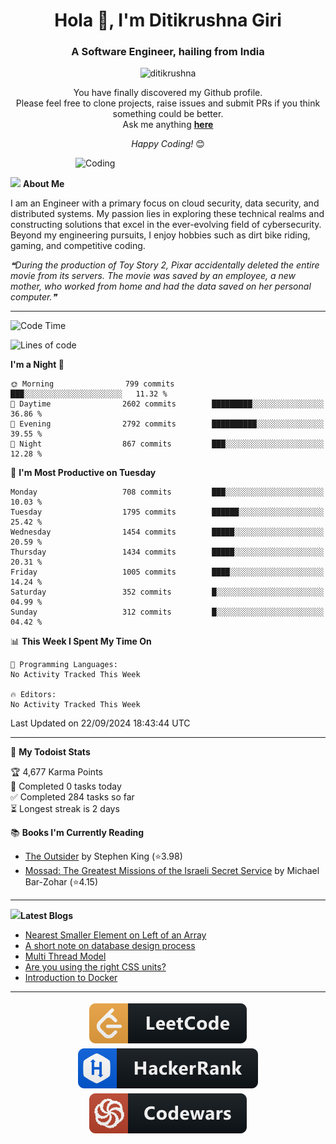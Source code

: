 <h1 align="center">Hola 👋, I'm Ditikrushna Giri</h1>
<h3 align="center">A Software Engineer, hailing from India</h3>
 <p align="center"> <img src="https://komarev.com/ghpvc/?username=ditikrushna" alt="ditikrushna" /> </p>

<div align="center">
You have finally discovered my Github profile. <br>
Please feel free to clone projects, raise issues and submit PRs if you think something could be better. <br>
Ask me anything <a href="https://github.com/ditikrushna/ditikrushna/issues/new"><b>here</b></a><br>

<i>Happy Coding!</i> 😊
</div>

<img align="right" alt="Coding" width="400" src="https://media.giphy.com/media/Y4ak9Ki2GZCbJxAnJD/giphy.gif">

</br>

<img src="https://media.giphy.com/media/WUlplcMpOCEmTGBtBW/giphy.gif" width="30"> **About Me**

I am an Engineer with a primary focus on cloud security, data security, and distributed systems. My passion lies in exploring these technical realms and constructing solutions that excel in the ever-evolving field of cybersecurity. Beyond my engineering pursuits, I enjoy hobbies such as dirt bike riding, gaming, and competitive coding.  

<!--STARTS_HERE_QUOTE_README-->
<i>❝During the production of Toy Story 2, Pixar accidentally deleted the entire movie from its servers. The movie was saved by an employee, a new mother, who worked from home and had the data saved on her personal computer.❞</i>
<!--ENDS_HERE_QUOTE_README-->
 
---

<!--START_SECTION:waka-->
![Code Time](http://img.shields.io/badge/Code%20Time-793%20hrs%2011%20mins-blue)

![Lines of code](https://img.shields.io/badge/From%20Hello%20World%20I%27ve%20Written-857.5%20thousand%20lines%20of%20code-blue)

**I'm a Night 🦉** 

```text
🌞 Morning                799 commits         ███░░░░░░░░░░░░░░░░░░░░░░   11.32 % 
🌆 Daytime                2602 commits        █████████░░░░░░░░░░░░░░░░   36.86 % 
🌃 Evening                2792 commits        ██████████░░░░░░░░░░░░░░░   39.55 % 
🌙 Night                  867 commits         ███░░░░░░░░░░░░░░░░░░░░░░   12.28 % 
```
📅 **I'm Most Productive on Tuesday** 

```text
Monday                   708 commits         ███░░░░░░░░░░░░░░░░░░░░░░   10.03 % 
Tuesday                  1795 commits        ██████░░░░░░░░░░░░░░░░░░░   25.42 % 
Wednesday                1454 commits        █████░░░░░░░░░░░░░░░░░░░░   20.59 % 
Thursday                 1434 commits        █████░░░░░░░░░░░░░░░░░░░░   20.31 % 
Friday                   1005 commits        ████░░░░░░░░░░░░░░░░░░░░░   14.24 % 
Saturday                 352 commits         █░░░░░░░░░░░░░░░░░░░░░░░░   04.99 % 
Sunday                   312 commits         █░░░░░░░░░░░░░░░░░░░░░░░░   04.42 % 
```


📊 **This Week I Spent My Time On** 

```text
💬 Programming Languages: 
No Activity Tracked This Week

🔥 Editors: 
No Activity Tracked This Week
```


 Last Updated on 22/09/2024 18:43:44 UTC
<!--END_SECTION:waka-->

---


🚧 **My Todoist Stats**

<!-- TODO-IST:START -->
🏆  4,677 Karma Points           
🌸  Completed 0 tasks today           
✅  Completed 284 tasks so far           
⏳  Longest streak is 2 days
<!-- TODO-IST:END -->

📚 **Books I'm Currently Reading**
<!-- GOODREADS-LIST:START -->
- [The Outsider](https://www.goodreads.com/review/show/2630769767?utm_medium=api&utm_source=rss) by Stephen         King (⭐️3.98)
- [Mossad: The Greatest Missions of the Israeli Secret Service](https://www.goodreads.com/review/show/4247486021?utm_medium=api&utm_source=rss) by Michael Bar-Zohar (⭐️4.15)
<!-- GOODREADS-LIST:END -->

---


<img src="http://www.netanimations.net/livres-13.gif" width="40">**Latest Blogs** 

<!-- BLOG-POST-LIST:START -->
- [Nearest Smaller Element on Left  of an Array](https://dev.to/ditikrushna/nearest-smaller-element-on-left-of-an-array-h53)
- [A short note on database design process](https://dev.to/ditikrushna/short-note-on-database-design-process-1bh1)
- [Multi Thread Model](https://dev.to/ditikrushna/multi-thread-model-5gn0)
- [Are you using the right CSS units?](https://dev.to/ditikrushna/are-you-using-the-right-css-units-25ee)
- [Introduction to Docker](https://dev.to/ditikrushna/introduction-to-docker-2b2)
<!-- BLOG-POST-LIST:END -->

--- 

<p align="center">
  <a href="https://leetcode.com/user2917t/">
    <img src="https://raw.githubusercontent.com/AbhishekMaira10/AbhishekMaira10/master/Resources/svg/leetcode.svg" alt="leetcode" style="vertical-align:top; margin:4px">
  </a>

  <a href="https://www.hackerrank.com/diticuo062">
    <img src="https://raw.githubusercontent.com/AbhishekMaira10/AbhishekMaira10/master/Resources/svg/hackerrank.svg" alt="hackerrank" style="vertical-align:top; margin:4px">
  </a>
  
  <a href="https://www.codewars.com/users/ditikrushna">
    <img src="https://raw.githubusercontent.com/AbhishekMaira10/AbhishekMaira10/master/Resources/svg/codewars.svg" alt="codewars" style="vertical-align:top; margin:4px">
  </a> 
</p>



<!--
 <img align="right" alt="Coding" width="400" src="https://media.giphy.com/media/3bgcPpDaikspxiUHlH/giphy.gif">


<img src="https://media.giphy.com/media/LnQjpWaON8nhr21vNW/giphy.gif" width="60"> <em><b><span align='center'>I love connecting with different people</b> so if you want to say <b>hi, I'll be happy to meet you more!</b> :)</em></span>

--- 


<p align="center">
  <a href="https://leetcode.com/user2917t/">
    <img src="https://raw.githubusercontent.com/AbhishekMaira10/AbhishekMaira10/master/Resources/svg/leetcode.svg" alt="leetcode" style="vertical-align:top; margin:4px">
  </a>

  <a href="https://www.hackerrank.com/diticuo062">
    <img src="https://raw.githubusercontent.com/AbhishekMaira10/AbhishekMaira10/master/Resources/svg/hackerrank.svg" alt="hackerrank" style="vertical-align:top; margin:4px">
  </a>
  
  <a href="https://www.codewars.com/users/ditikrushna">
    <img src="https://raw.githubusercontent.com/AbhishekMaira10/AbhishekMaira10/master/Resources/svg/codewars.svg" alt="codewars" style="vertical-align:top; margin:4px">
  </a> 
</p>
-->




